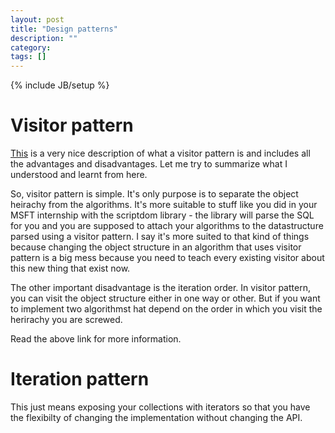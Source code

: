 ```yaml
---
layout: post
title: "Design patterns"
description: ""
category:
tags: []
---
```

{% include JB/setup %}

# Visitor pattern

[This](https://manski.net/2013/05/the-visitor-pattern-explained/) is a
very nice description of what a visitor pattern is and includes all
the advantages and disadvantages. Let me try to summarize what I
understood and learnt from here.

So, visitor pattern is simple. It's only purpose is to separate the
object heirachy from the algorithms. It's more suitable to stuff like
you did in your MSFT internship with the scriptdom library - the
library will parse the SQL for you and you are supposed to attach your
algorithms to the datastructure parsed using a visitor pattern. I say
it's more suited to that kind of things because changing the object
structure in an algorithm that uses visitor pattern is a big mess
because you need to teach every existing visitor about this new thing
that exist now.

The other important disadvantage is the iteration order. In visitor
pattern, you can visit the object structure either in one way or
other. But if you want to implement two algorithmst hat depend on the
order in which you visit the herirachy you are screwed.

Read the above link for more information.

# Iteration pattern

This just means exposing your collections with iterators so that you
have the flexibilty of changing the implementation without changing
the API.
